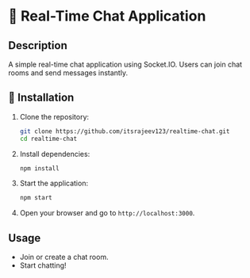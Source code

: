 # 📢 Real-Time Chat Application

## Description
A simple real-time chat application using Socket.IO. Users can join chat rooms and send messages instantly.

## 🚀 Installation
1. Clone the repository:
    ```bash
    git clone https://github.com/itsrajeev123/realtime-chat.git
    cd realtime-chat
    ```
2. Install dependencies:
    ```bash
    npm install
    ```
3. Start the application:
    ```bash
    npm start
    ```
4. Open your browser and go to `http://localhost:3000`.

## Usage
- Join or create a chat room.
- Start chatting!
